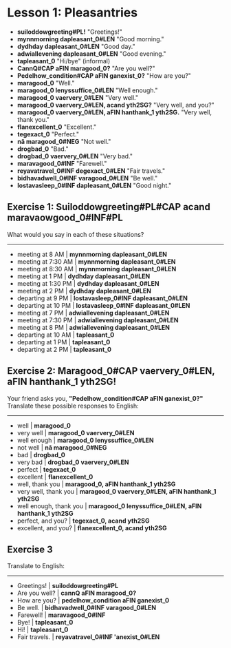 # Lesson 1: Pleasantries

- __<x-out>suiloddow<x-src>greeting#PL</x-src></x-out>!__ "Greetings!"
- __<x-out>mynn<x-src>morning</x-src></x-out> <x-out>da<x-src>pleasant_0#LEN</x-src></x-out>__ "Good morning."
- __<x-out>dydh<x-src>day</x-src></x-out> <x-out>da<x-src>pleasant_0#LEN</x-src></x-out>__ "Good day."
- __<x-out>adwiall<x-src>evening</x-src></x-out> <x-out>da<x-src>pleasant_0#LEN</x-src></x-out>__ "Good evening."
- __<x-out>ta<x-src>pleasant_0</x-src></x-out>__ "Hi/bye" (informal)
- __<x-out>Cann<x-src>Q#CAP</x-src></x-out> <x-out>a<x-src>FIN</x-src></x-out> <x-out>mara<x-src>good_0</x-src></x-out>?__ "Are you well?"
- __<x-out>Pedel<x-src>how_condition#CAP</x-src></x-out> <x-out>a<x-src>FIN</x-src></x-out> <x-out>gan<x-src>exist_0</x-src></x-out>?__ "How are you?"
- __<x-out>mara<x-src>good_0</x-src></x-out>__ "Well."
- __<x-out>mara<x-src>good_0</x-src></x-out> <x-out>lenys<x-src>suffice_0#LEN</x-src></x-out>__ "Well enough."
- __<x-out>mara<x-src>good_0</x-src></x-out> <x-out>vaer<x-src>very_0#LEN</x-src></x-out>__ "Very well."
- __<x-out>mara<x-src>good_0</x-src></x-out> <x-out>vaer<x-src>very_0#LEN</x-src></x-out>, <x-out>ac<x-src>and</x-src></x-out> <x-out>yth<x-src>2SG</x-src></x-out>?__ "Very well, and you?"
- __<x-out>mara<x-src>good_0</x-src></x-out> <x-out>vaer<x-src>very_0#LEN</x-src></x-out>, <x-out>a<x-src>FIN</x-src></x-out> <x-out>han<x-src>thank_1</x-src></x-out> <x-out>yth<x-src>2SG</x-src></x-out>.__ "Very well, thank you."
- __<x-out>flan<x-src>excellent_0</x-src></x-out>__ "Excellent."
- __<x-out>teg<x-src>exact_0</x-src></x-out>__ "Perfect."
- __<x-out>nâ mara<x-src>good_0#NEG</x-src></x-out>__ "Not well."
- __<x-out>drog<x-src>bad_0</x-src></x-out>__ "Bad."
- __<x-out>drog<x-src>bad_0</x-src></x-out> <x-out>vaer<x-src>very_0#LEN</x-src></x-out>__ "Very bad."
- __<x-out>marava<x-src>good_0#INF</x-src></x-out>__ "Farewell."
- __<x-out>reyava<x-src>travel_0#INF</x-src></x-out> <x-out>deg<x-src>exact_0#LEN</x-src></x-out>__ "Fair travels."
- __<x-out>bidhava<x-src>dwell_0#INF</x-src></x-out> <x-out>vara<x-src>good_0#LEN</x-src></x-out>__ "Be well."
- __<x-out>lostava<x-src>sleep_0#INF</x-src></x-out> <x-out>da<x-src>pleasant_0#LEN</x-src></x-out>__ "Good night."

<div class="exercise">

## Exercise 1: __<x-out>Suiloddow<x-src>greeting#PL#CAP</x-src></x-out> <x-out>ac<x-src>and</x-src></x-out> <x-out>maravaow<x-src>good_0#INF#PL</x-src></x-out>__

What would you say in each of these situations?

---

- meeting at 8 AM | __<x-out>mynn<x-src>morning</x-src></x-out> <x-out>da<x-src>pleasant_0#LEN</x-src></x-out>__
- meeting at 7:30 AM | __<x-out>mynn<x-src>morning</x-src></x-out> <x-out>da<x-src>pleasant_0#LEN</x-src></x-out>__
- meeting at 8:30 AM | __<x-out>mynn<x-src>morning</x-src></x-out> <x-out>da<x-src>pleasant_0#LEN</x-src></x-out>__
- meeting at 1 PM | __<x-out>dydh<x-src>day</x-src></x-out> <x-out>da<x-src>pleasant_0#LEN</x-src></x-out>__
- meeting at 1:30 PM | __<x-out>dydh<x-src>day</x-src></x-out> <x-out>da<x-src>pleasant_0#LEN</x-src></x-out>__
- meeting at 2 PM | __<x-out>dydh<x-src>day</x-src></x-out> <x-out>da<x-src>pleasant_0#LEN</x-src></x-out>__
- departing at 9 PM | __<x-out>lostava<x-src>sleep_0#INF</x-src></x-out> <x-out>da<x-src>pleasant_0#LEN</x-src></x-out>__
- departing at 10 PM | __<x-out>lostava<x-src>sleep_0#INF</x-src></x-out> <x-out>da<x-src>pleasant_0#LEN</x-src></x-out>__
- meeting at 7 PM | __<x-out>adwiall<x-src>evening</x-src></x-out> <x-out>da<x-src>pleasant_0#LEN</x-src></x-out>__
- meeting at 7:30 PM | __<x-out>adwiall<x-src>evening</x-src></x-out> <x-out>da<x-src>pleasant_0#LEN</x-src></x-out>__
- meeting at 8 PM | __<x-out>adwiall<x-src>evening</x-src></x-out> <x-out>da<x-src>pleasant_0#LEN</x-src></x-out>__
- departing at 10 AM | __<x-out>ta<x-src>pleasant_0</x-src></x-out>__
- departing at 1 PM | __<x-out>ta<x-src>pleasant_0</x-src></x-out>__
- departing at 2 PM | __<x-out>ta<x-src>pleasant_0</x-src></x-out>__

</div>

<div class="exercise">

## Exercise 2: __<x-out>Mara<x-src>good_0#CAP</x-src></x-out> <x-out>vaer<x-src>very_0#LEN</x-src></x-out>, <x-out>a<x-src>FIN</x-src></x-out> <x-out>han<x-src>thank_1</x-src></x-out> <x-out>yth<x-src>2SG</x-src></x-out>!__

Your friend asks you, __"<x-out>Pedel<x-src>how_condition#CAP</x-src></x-out> <x-out>a<x-src>FIN</x-src></x-out> <x-out>gan<x-src>exist_0</x-src></x-out>?"__
Translate these possible responses to English:

---

- well | __<x-out>mara<x-src>good_0</x-src></x-out>__
- very well | __<x-out>mara<x-src>good_0</x-src></x-out> <x-out>vaer<x-src>very_0#LEN</x-src></x-out>__
- well enough | __<x-out>mara<x-src>good_0</x-src></x-out> <x-out>lenys<x-src>suffice_0#LEN</x-src></x-out>__
- not well | __<x-out>nâ mara<x-src>good_0#NEG</x-src></x-out>__
- bad | __<x-out>drog<x-src>bad_0</x-src></x-out>__
- very bad | __<x-out>drog<x-src>bad_0</x-src></x-out> <x-out>vaer<x-src>very_0#LEN</x-src></x-out>__
- perfect | __<x-out>teg<x-src>exact_0</x-src></x-out>__
- excellent | __<x-out>flan<x-src>excellent_0</x-src></x-out>__
- well, thank you | __<x-out>mara<x-src>good_0</x-src></x-out>, <x-out>a<x-src>FIN</x-src></x-out> <x-out>han<x-src>thank_1</x-src></x-out> <x-out>yth<x-src>2SG</x-src></x-out>__
- very well, thank you | __<x-out>mara<x-src>good_0</x-src></x-out> <x-out>vaer<x-src>very_0#LEN</x-src></x-out>, <x-out>a<x-src>FIN</x-src></x-out> <x-out>han<x-src>thank_1</x-src></x-out> <x-out>yth<x-src>2SG</x-src></x-out>__
- well enough, thank you | __<x-out>mara<x-src>good_0</x-src></x-out> <x-out>lenys<x-src>suffice_0#LEN</x-src></x-out>, <x-out>a<x-src>FIN</x-src></x-out> <x-out>han<x-src>thank_1</x-src></x-out> <x-out>yth<x-src>2SG</x-src></x-out>__
- perfect, and you? | __<x-out>teg<x-src>exact_0</x-src></x-out>, <x-out>ac<x-src>and</x-src></x-out> <x-out>yth<x-src>2SG</x-src></x-out>__
- excellent, and you? | __<x-out>flan<x-src>excellent_0</x-src></x-out>, <x-out>ac<x-src>and</x-src></x-out> <x-out>yth<x-src>2SG</x-src></x-out>__

</div>

<div class="exercise">

## Exercise 3

Translate to English:

---

- Greetings! | __<x-out>suiloddow<x-src>greeting#PL</x-src></x-out>__
- Are you well? | __<x-out>cann<x-src>Q</x-src></x-out> <x-out>a<x-src>FIN</x-src></x-out> <x-out>mara<x-src>good_0</x-src></x-out>?__
- How are you? | __<x-out>pedel<x-src>how_condition</x-src></x-out> <x-out>a<x-src>FIN</x-src></x-out> <x-out>gan<x-src>exist_0</x-src></x-out>__
- Be well. | __<x-out>bidhava<x-src>dwell_0#INF</x-src></x-out> <x-out>vara<x-src>good_0#LEN</x-src></x-out>__
- Farewell! | __<x-out>marava<x-src>good_0#INF</x-src></x-out>__
- Bye! | __<x-out>ta<x-src>pleasant_0</x-src></x-out>__
- Hi! | __<x-out>ta<x-src>pleasant_0</x-src></x-out>__
- Fair travels. | __<x-out>reyava<x-src>travel_0#INF</x-src></x-out> <x-out>'an<x-src>exist_0#LEN</x-src></x-out>__

</div>
